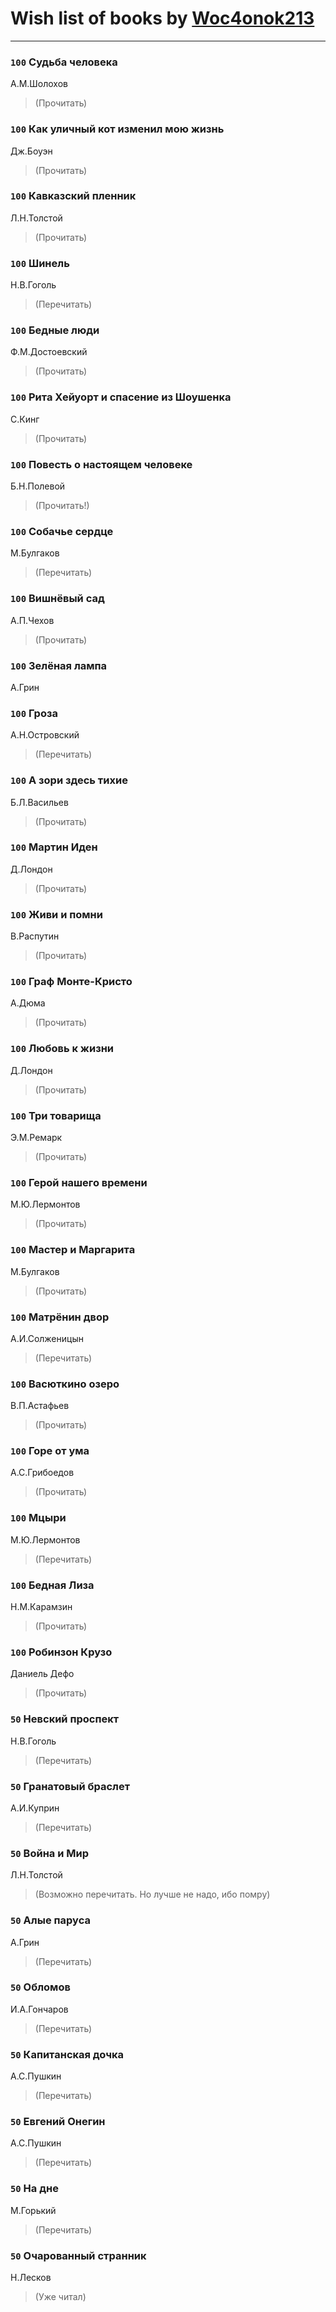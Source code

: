 # Wish list of books by [Woc4onok213](https://plus.google.com/u/0/103474005216004236389/)
---

### `100` Судьба человека
А.М.Шолохов
> (Прочитать)

### `100` Как уличный кот изменил мою жизнь
Дж.Боуэн
> (Прочитать)

### `100` Кавказский пленник
Л.Н.Толстой
> (Прочитать)

### `100` Шинель
Н.В.Гоголь
> (Перечитать)

### `100` Бедные люди
Ф.М.Достоевский
> (Прочитать)

### `100` Рита Хейуорт и спасение из Шоушенка
С.Кинг
> (Прочитать)

### `100` Повесть о настоящем человеке
Б.Н.Полевой
> (Прочитать!)

### `100` Собачье сердце
М.Булгаков
> (Перечитать)

### `100` Вишнёвый сад
А.П.Чехов
> (Прочитать)

### `100` Зелёная лампа
А.Грин

### `100` Гроза
А.Н.Островский
> (Перечитать)

### `100` А зори здесь тихие
Б.Л.Васильев
> (Прочитать)

### `100` Мартин Иден
Д.Лондон
> (Прочитать)

### `100` Живи и помни
В.Распутин
> (Прочитать)

### `100` Граф Монте-Кристо
А.Дюма
> (Прочитать)

### `100` Любовь к жизни
Д.Лондон
> (Прочитать)

### `100` Три товарища
Э.М.Ремарк
> (Прочитать)

### `100` Герой нашего времени
М.Ю.Лермонтов
> (Прочитать)

### `100` Мастер и Маргарита
М.Булгаков
> (Прочитать)

### `100` Матрёнин двор
А.И.Солженицын
> (Перечитать)

### `100` Васюткино озеро
В.П.Астафьев
> (Прочитать)

### `100` Горе от ума
А.С.Грибоедов
> (Прочитать)

### `100` Мцыри
М.Ю.Лермонтов
> (Перечитать)

### `100` Бедная Лиза
Н.М.Карамзин
> (Прочитать)

### `100` Робинзон Крузо
Даниель Дефо
> (Прочитать)

### `50` Невский проспект
Н.В.Гоголь
> (Перечитать)

### `50` Гранатовый браслет
А.И.Куприн
> (Перечитать)

### `50` Война и Мир
Л.Н.Толстой
> (Возможно перечитать. Но лучше не надо, ибо помру)

### `50` Алые паруса
А.Грин
> (Перечитать)

### `50` Обломов
И.А.Гончаров
> (Перечитать)

### `50` Капитанская дочка
А.С.Пушкин
> (Перечитать)

### `50` Евгений Онегин
А.С.Пушкин
> (Перечитать)

### `50` На дне
М.Горький
> (Перечитать)

### `50` Очарованный странник
Н.Лесков
> (Уже читал)

